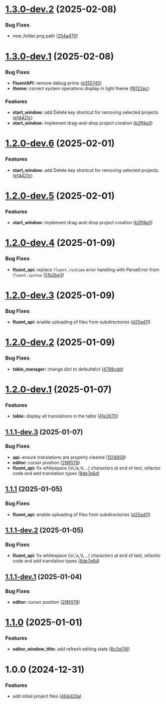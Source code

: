 # [1.3.0-dev.2](https://github.com/m-xim/fluentus/compare/v1.3.0-dev.1...v1.3.0-dev.2) (2025-02-08)


### Bug Fixes

* new_folder.png path ([254a470](https://github.com/m-xim/fluentus/commit/254a47095453fd127823fe05a84cce2f2c89150c))

# [1.3.0-dev.1](https://github.com/m-xim/fluentus/compare/v1.2.0...v1.3.0-dev.1) (2025-02-08)


### Bug Fixes

* **FluentAPI:** remove debug prints ([d355745](https://github.com/m-xim/fluentus/commit/d3557456aece15a6314f332198b6bb8f2fb531f1))
* **theme:** correct system operations display in light theme ([f6122ec](https://github.com/m-xim/fluentus/commit/f6122ec40b8aa0e93e95972c9123d5e275b76c68))


### Features

* **start_window:** add Delete key shortcut for removing selected projects ([e14421c](https://github.com/m-xim/fluentus/commit/e14421c7a5efda7e027c8df9d7875a21df9ca49b))
* **start_window:** implement drag-and-drop project creation ([b2ff4e0](https://github.com/m-xim/fluentus/commit/b2ff4e06805c45c386d8d0315e1acc0971f2b123))

# [1.2.0-dev.6](https://github.com/m-xim/fluentus/compare/v1.2.0-dev.5...v1.2.0-dev.6) (2025-02-01)


### Features

* **start_window:** add Delete key shortcut for removing selected projects ([e14421c](https://github.com/m-xim/fluentus/commit/e14421c7a5efda7e027c8df9d7875a21df9ca49b))

# [1.2.0-dev.5](https://github.com/m-xim/fluentus/compare/v1.2.0-dev.4...v1.2.0-dev.5) (2025-02-01)


### Features

* **start_window:** implement drag-and-drop project creation ([b2ff4e0](https://github.com/m-xim/fluentus/commit/b2ff4e06805c45c386d8d0315e1acc0971f2b123))

# [1.2.0-dev.4](https://github.com/m-xim/fluentus/compare/v1.2.0-dev.3...v1.2.0-dev.4) (2025-01-09)


### Bug Fixes

* **fluent_api:** replace `fluent.runtime` error handling with ParseError from `fluent.syntax` ([51b2be3](https://github.com/m-xim/fluentus/commit/51b2be3a3ef9014872fa2b36dd24459bcfc498d0))

# [1.2.0-dev.3](https://github.com/m-xim/fluentus/compare/v1.2.0-dev.2...v1.2.0-dev.3) (2025-01-09)


### Bug Fixes

* **fluent_api:** enable uploading of files from subdirectories ([d25ad11](https://github.com/m-xim/fluentus/commit/d25ad11cd54f66dbb4391ee2c10a5998ad2c47f9))

# [1.2.0-dev.2](https://github.com/m-xim/fluentus/compare/v1.2.0-dev.1...v1.2.0-dev.2) (2025-01-09)


### Bug Fixes

* **table_manager:** change dict to defaultdict ([4798cdd](https://github.com/m-xim/fluentus/commit/4798cddfdda5e7e5857566dab3da6ed8f39552e1))

# [1.2.0-dev.1](https://github.com/m-xim/fluentus/compare/v1.1.1-dev.3...v1.2.0-dev.1) (2025-01-07)


### Features

* **table:** display all translations in the table ([41e2670](https://github.com/m-xim/fluentus/commit/41e26708bbdc5260984a8dca855b7c565a3676e1))

## [1.1.1-dev.3](https://github.com/m-xim/fluentus/compare/v1.1.1-dev.2...v1.1.1-dev.3) (2025-01-07)


### Bug Fixes

* **api:** ensure translations are properly cleared ([1514859](https://github.com/m-xim/fluentus/commit/1514859fe6b7be5affd08874f85c6159f7b514b6))
* **editor:** cursor position ([2f8f078](https://github.com/m-xim/fluentus/commit/2f8f078735e05b9f19ef48df33d0bd3354468b67))
* **fluent_api:** fix whitespace (\n,\s,\t,...) characters at end of text, refactor code and add translation types ([9de7e6d](https://github.com/m-xim/fluentus/commit/9de7e6d12889ab43db7d4383599e40b71b67c1fb))

## [1.1.1](https://github.com/m-xim/fluentus/compare/v1.1.0...v1.1.1) (2025-01-05)


### Bug Fixes

* **fluent_api:** enable uploading of files from subdirectories ([d25ad11](https://github.com/m-xim/fluentus/commit/d25ad11cd54f66dbb4391ee2c10a5998ad2c47f9))

## [1.1.1-dev.2](https://github.com/m-xim/fluentus/compare/v1.1.1-dev.1...v1.1.1-dev.2) (2025-01-05)


### Bug Fixes

* **fluent_api:** fix whitespace (\n,\s,\t,...) characters at end of text, refactor code and add translation types ([9de7e6d](https://github.com/m-xim/fluentus/commit/9de7e6d12889ab43db7d4383599e40b71b67c1fb))

## [1.1.1-dev.1](https://github.com/m-xim/fluentus/compare/v1.1.0...v1.1.1-dev.1) (2025-01-04)


### Bug Fixes

* **editor:** cursor position ([2f8f078](https://github.com/m-xim/fluentus/commit/2f8f078735e05b9f19ef48df33d0bd3354468b67))

# [1.1.0](https://github.com/m-xim/fluentus/compare/v1.0.0...v1.1.0) (2025-01-01)


### Features

* **editor_window_title:** add refresh editing state ([8c5a016](https://github.com/m-xim/fluentus/commit/8c5a01656432142c146a0ff0acc0ff48b61bddc1))

# 1.0.0 (2024-12-31)


### Features

* add initial project files ([494d20a](https://github.com/m-xim/fluentus/commit/494d20af21875276d4303d9aefe5fc9a62577a33))
